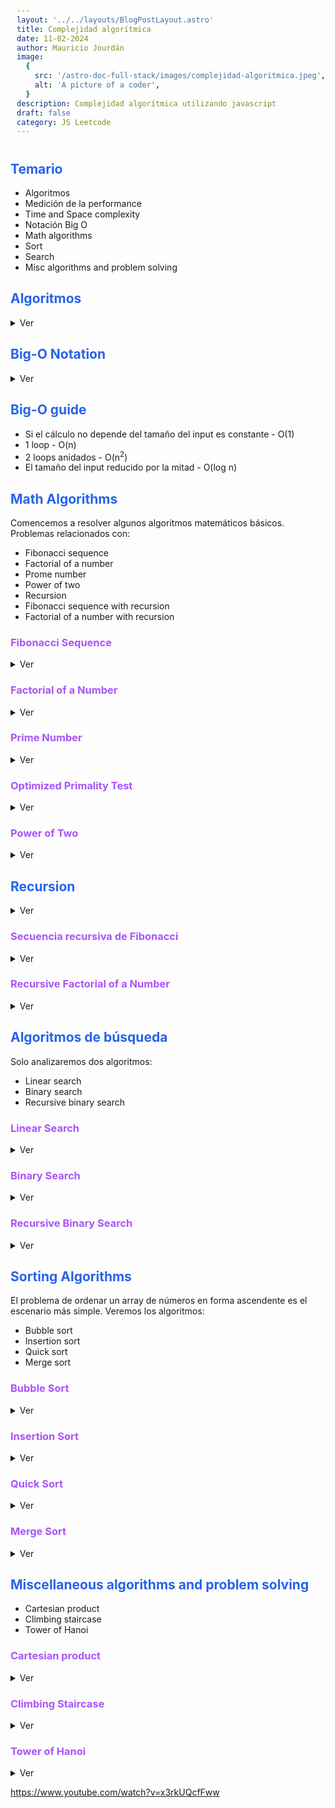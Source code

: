 ```yaml
---
layout: '../../layouts/BlogPostLayout.astro'
title: Complejidad algorítmica
date: 11-02-2024
author: Mauricio Jourdán
image:
  {
    src: '/astro-doc-full-stack/images/complejidad-algoritmica.jpeg',
    alt: 'A picture of a coder',
  }
description: Complejidad algorítmica utilizando javascript
draft: false
category: JS Leetcode
---
```


## Temario

- Algoritmos
- Medición de la performance
- Time and Space complexity
- Notación Big O
- Math algorithms
- Sort
- Search
- Misc algorithms and problem solving

## Algoritmos

<details>
<summary>Ver</summary>

## ¿Qué es un algoritmo?

Un **algoritmo** es un conjunto de istrucciones bien definidas para resolver un problema particular.

Podemos realizar una analogía con una receta. Por un lado, tenemos los ingredientes, para preparar el plato seguiremos una receta y ejecutaremos los pasos uno a uno en secuencia y como resultado tendremos el plato finalizado.

![Conceptos algoritmos.](/astro-doc-full-stack/images/leetcode/algoritmo.png)

### Características de los algoritmos

- Inputs y outputs bien definidos
- Cada instrucción del algoritmo debe ser clara y sin ambigüedades
- Independencia de lenguaje (de programación)

## Análisis de algortimos

Para recolver un mismo problema podemos utilizar distintos algoritmos. **Podemos analizar cuál de los algoritmos es más efeciente para resolver el problema**.

El tiempo de ejecución de un algoritmo no puede ser predecido porque depende de varios factores, como:

- El lenguaje de progamación usado para implementar el algoritmo
- La computadora donde se ejecute
- Otros programas en ejecución al mismo tiempo
- El sistema operativo

Teniendo esto en cuenta, evaluaremos la performance de un algortimo en términos del tamaño de sus inputs.

**Time Complexity** -> Considera el tiempo de ejecución en función del tamaño del input
**Space Complexity** -> Considera la memoria utilizada por el algoritmo en función del tamaño del input

Consideramos el tamaño del input porque un algoritmo puede ser más rápido que otro para inputs pequeños pero más lento para inputs grandes.

<mark>Si tu app necesita ser muy rápida y disponemos de memoria para ejecutar, no nos preocuparemos tanto por el Space Complexity. Por el contrario, si disponemos de poca memoria para ejecutar el algoritmo, escogeremos una solución más lenta pero que requiera menos espacio en memoria.</mark>

### ¿Cómo se representa la complejidad?

Utilizaremos la **notación asintótica**, herramientas matemáticas para representar tiempo y complejidad espacial.

Existen tres notaciones asintóticas principales.

1. Big-O Notation (O-notation) - complejidad en el peor de los casos
2. Omega Notation (Ω-notation) - complejidad para el mejor de los casos
3. Theta Notation (θ-notation) - complejidad para el promedio de casos

Utilizaremos la Notación Big-O para resolución de problemas

</details>

## Big-O Notation

<details>
<summary>Ver</summary>

La notación Big-O describe la complejidad de un algoritmo utilizando términos algebraicos y tiene dos caracteristicas importantes.

### Características

- Está expresado en términos del input
- Se centra en el panorama más amplio sin quedar considerar los detalles minuciosos

## Big-O Time Complexity

```javascript
function suma(n) {
  let sum = 0;
  for (let i = 1; i <= n; i++) {
    sum += i;
  }
  return sum;
}

console.log(suma(4)); // 1 + 2 + 3 + 4 = 10
```

Contamos el número de veces que se ejecutan las instrucción basados en el tamaño del input. Tal como lo realiza el compilador.

El programa tiene tres sentencias principales para ejecutar: linea 2 (let sum = 0), línea 4 (sum += i) y línea 6 (return sum). El loop repite la línea 4.

Considernado a n = 4 calculemos la cantidad de sentencias ejecutadas.

- linea 2 -> ejecuta 1 vez
- linea 4 -> ejecuta 4 vez
- linea 6 -> ejecuta 1 vez

Se ejecutan n + 2 veces. Decimos n + 2 porque n es el input de la función. Con 4 el total será de 6, pero con 10, el total será de 12 instrucciones.

<mark>Nuestro Time Complexity depende del tamaño del input. Aquí cumplimos con la primera de las características mencionadas.</mark>

<mark>La segunda característica se enfoca en el panorama más amplio sin quedar considerar los pequeños detalles. Veamos de que se trata.</mark>

### n + 2

```bash
n=100         100+2
n=1000        1000+2
n=10000       10000+2
...
n=100000000   100000000+2
```

Como podemos ver el +2 es insignificante, entonces podemos descartarlo y considerar a n para el valor total.

Retornando a nustro algoritmo...

```javascript
function suma(n) {
  let sum = 0;
  for (let i = 1; i <= n; i++) {
    sum += i;
  }
  return sum;
}

console.log(suma(4)); // 1 + 2 + 3 + 4 = 10
```

## Time Complexity

- O(n) - Complejidad lineal

Complejidad lineal significa que a medida que el tamaño del input incrementa, el time complexity también aumenta.

Muchas veces mirando el loop del algoritmo podemos ver que al menos será lineal, aunque hay excepciones.

A continuación vemos otro algoritmo para el mismo problema.

```javascript
function suma(n) {
  return (n * (n + 1)) / 2;
}
```

- O(1) - Complejidad constante

Aquí la línea 2 se ejecuta solo una vez, por lo tanto la **complejidad es constante**, siempre será 1.

- En una función que posee dos loops anidados la complejidad es **cuadrática**.

```javascript
for (let i = 1; i <= n; i++) {
  for (let j = 1; j <= i; j++) {
    // instrucciones
  }
}
```

O(n<sup>2</sup>) - Complejidad cuadrática -> 3n<sup>2</sup> + 5n + 1

- Tres loops anidados tendrán una **complejidad cúbica**

```javascript
for (let i = 1; i <= n; i++) {
  for (let j = 1; j <= i; j++) {
    for (let k = 1; k <= j; k++) {
      // instrucciones
    }
  }
}
```

O(n<sup>3</sup>) - Complejidad cúbica -> 3n<sup>2</sup> + 5n + 1

- Cuando el tamaño del input reduce por la mitad cada iteración tenemos una **coplejidad logarítmica**

## Space Complexity

La idea principal es la misma.

**Complexity constant** -> cuando el algoritmo no requiere memoria extra o la memoria usada no depende del tamaño del input.

O(1) - Constante

Ejemplo: algoritmos de ordenación (sort) que no utilizan arrays adicionales.

O(n) - Lineal

Necesita tanto espacio extra como el input crezca.

O(log) - Logarítmico

Necesta espacio extra pero no en la misma relación con el tamaño del input

![Conceptos algoritmos.](/astro-doc-full-stack/images/leetcode/algoritmos2.png)

En el gráfico podemos ver como el tamaño del input afecta a la perfomance.

O(1) O(log n) con muy buenos y O(!), O(2<sup>n</sup>) son malos en Time Complexity (debemos evitarlos tanto como sea posible).

## Objectos y Arrays Big-O

### Objetos

Un **objeto** es una colección de pares calve - valor.

```javascript
const person = {
  firstName: "Mauricio",
  lastName "Jourdán"
}
```

- Insert - O(1) Ej: person.age = 30
- Remove - O(1) Ej: delete person.age
- Access - O(1) Ej: console.log(person.firstName)
- Search - O(n)
- Object.keys - O(n)
- Object.values - O(n)
- Object.entries - O(n)

### Arrays

Un **array** es una colección ordenada de valores. Comienzan por el índice 0 y se incrementa en 1.

- Insert or remove al final - O(1)
- Insert or remove al principio - O(n)
- Access - O(1)
- Search - O(n)
- Push / Pop - O(1)
- Shift / Unshift /concat / slice / splice - O(n)
- forEach / map / filter / reduce - O(n)

Al resolver un problema, puede usar foreach o filter y la función callback también contendrá un bucle for. En tal escenario, la complejidad de su tiempo es cuadrática y es posible que no estemos contentos con eso.

</details>

## Big-O guide

- Si el cálculo no depende del tamaño del input es constante - O(1)
- 1 loop - O(n)
- 2 loops anidados - O(n<sup>2</sup>)
- El tamaño del input reducido por la mitad - O(log n)

## Math Algorithms

Comencemos a resolver algunos algoritmos matemáticos básicos. Problemas relacionados con:

- Fibonacci sequence
- Factorial of a number
- Prome number
- Power of two
- Recursion
- Fibonacci sequence with recursion
- Factorial of a number with recursion

### Fibonacci Sequence

<details>
<summary>Ver</summary>

**Problem**: give a number 'n', find the frist 'n' elements of the Fibonacci sequence

<mark>En matemáticas, la secuencia de Fibonacci es una secuencia en la que cada número es la suma de los dos precedentes. Los primeros dos números en la secuencia son 0 y 1.</mark>

Por ejemplo:

- fibonacci(2) = [0, 1]
- fibonacci(3) = [0, 1, 1]
- fibonacci(7) = [0, 1, 1, 2, 3, 5, 8]

```javascript
function fibonacci(n) {
  const fib = [0, 1];

  for (let i = 2; i < n; i++) {
    fib[i] = fib[i - 1] + fib[i - 2];
  }

  return fib;
}

console.log(fibonacci(2)); // [0, 1]
console.log(fibonacci(3)); // [0, 1, 1]
console.log(fibonacci(7)); // [0, 1, 1, 2, 3, 5, 8]

// Big-O = O(n)
```

La función contiene un for (loop), por lo tanto, posee una complejidad lineal O(n)

</details>

### Factorial of a Number

<details>
<summary>Ver</summary>

**Problem**: Given an integer 'n', find the factorial of that integer.

<mark>En matemáticas, el factorial de un entero no negativo 'n', denotado n!, es el producto de todos los enteros positivos menores o iguales que 'n'.

- Factorial de 0 es 1
- factorial(4) = 4 \* 3 \* 2 \* 1 = 24
- factorial(5) = 5 \* 4 \* 3 \* 2 \* 1 = 120

```javascript
function factorial(n) {
  let result = 1;

  for (let i = 2; i <= n; i++) {
    result = result * i;
  }

  return result;
}

console.log(factorial(0)); // 1
console.log(factorial(1)); // 1
console.log(factorial(5)); // 120

// Big-O = O(n)
```

La función contiene un for (loop), por lo tanto, posee una complejidad lineal O(n)

</details>

### Prime Number

<details>
<summary>Ver</summary>

**Problem**: Given a natural number 'n', determine if the number is prime or not.

<mark>Un número primo es un número natural mayor que 1 que no es producto de dos números naturales menores.</mark>

- isPrime(5) = true (1\*5 or 5\*1)
- isPrime(4) = false (1\*4 or 2\*2 or 4\*1)

```javascript
function isPrime(n) {
  if (n < 2) return false;

  for (let i = 2; i < n; i++) {
    if (n % i === 0) return false;
  }
  return true;
}

console.log(isPrime(1)); // false
console.log(isPrime(4)); // false
console.log(isPrime(5)); // true

// Big-O = O(n)
```

La función contiene un for (loop), por lo tanto, posee una complejidad lineal O(n).

</details>

### Optimized Primality Test

<details>
<summary>Ver</summary>

Los números enteros mayores que la raíz cuadrada no necesitan ser chequeados, porque cuando sea 'n = a \* b' uno de los dos factores 'a' y 'b' es menor o igual que la raíz cuadrada de n.

Ejemplos para validar la hipótesis:

- n=24, a=4 y b=6

La raíz cuadrada de 24 es 4.89 <br>
4 es menor que 4.89 <br>
a es menor que la raíz cuadrada de n

- n=35, a=5 y b=7

La raíz cuadrada de 35 es 5.91 <br>
5 es menor que 5.91 <br>
a es menor que la raíz cuadrada de n

Ahora podemos **optimizar nustra función**:

```javascript
function isPrime(n) {
  if (n < 2) return false;

  // for (let i = 2; i < n; i++) {
  for (let i = 2; i <= Math.sqrt(n); i++) {
    if (n % i === 0) return false;
  }
  return true;
}

console.log(isPrime(1)); // false
console.log(isPrime(4)); // false
console.log(isPrime(5)); // true

// Big-O = O(sqtr(n))
```

Observamos que si n es 100, la raíz cuadrada de 100 es 10. Por lo tanto, el for irá desde 2 a 10 en lugar de a 100.

<mark>Si el n crece, el número de ejecuciones del loop crecerá pero no en la mismo proporción.</mark>

</details>

### Power of Two

<details>
<summary>Ver</summary>

**Problem**: Give a positive integer 'n', determine if the number is a power of 2 or not.

<mark>Un entero es potencia de 2 si existe un entero 'x' tal que 'n' === 2<sup>x</sup></mark>

- isPowerOfTwo(1) = true (2<sup>0</sup>)
- isPowerOfTwo(2) = true (2<sup>1</sup>)
- isPowerOfTwo(5) = false

```javascript
function isPowerOfTwo(n) {
  /* if (n < 1) return false;
  while (n > 1) {
    if (n % 2 !== 0) return false;
    n = n / 2;
  }
  return true; */
  // Big-O = O(log n)

  // ---------- //
  if (n < 1) return false;
  return (n & (n - 1)) === 0;
}

console.log(isPowerOfTwo(1)); // true
console.log(isPowerOfTwo(2)); // true
console.log(isPowerOfTwo(5)); // false

// Big-O = O(1)
```

</details>

## Recursion

<details>
<summary>Ver</summary>

<mark>Rescursión es una técnica para resolver problemas donde la solución depende de soluciones a instancias más pequeñas del mismo problema.</mark>

Recursión es cuando una función se llama a sí misma. Es una gran técnica para simplificar la solución.

Si te encuentras dividiendo tu problema en una versión más pequeña del mismo problema, la recursividad es muy útil.

### Algunos puntos sobre recursion

1. <mark>Toda solución recursiva necesita tener un caso base (una condición que finalice la recursión). </mark> Sino entraríamos en un loop infinito.

2. <mark>La recursion puede simplificar un problema pero no siempre se traslada en una solución más rápida.</mark> La solución recursiva puede ser peor comparada con una solución iterativa.

3. <mark>La recursividad es un tema que no es el más sencillo de entender.</mark> No te rindas si tienes dificultades con el concepto.

</details>

### Secuencia recursiva de Fibonacci

<details>
<summary>Ver</summary>

**Problem**: give a number 'n', find the frist 'n' elements of the Fibonacci sequence

<mark>En matemáticas, la secuencia de Fibonacci es una secuencia en la que cada número es la suma de los dos precedentes. Los primeros dos números en la secuencia son 0 y 1.</mark>

Por ejemplo:

- fibonacci(0) = 0
- fibonacci(1) = 1
- fibonacci(6) = 8

Si F representa una función para calcular el número Fibonacci, entonces

F<sub>n</sub> = F<sub>n-1</sub> + F<sub>n-2</sub>

El caso base es:

F<sub>0</sub> = 0, y F<sub>1</sub> = 1

Ejemplo:

F<sub>2</sub> = F<sub>1</sub> + F<sub>0</sub> <br>
F<sub>2</sub> = 1 + 0 <br>
F<sub>2</sub> = 1 <br>

```javascript
const recursiveFibonacci = (n) => {
  if (n < 2) return n;
  return recursiveFibonacci(n - 1) + recursiveFibonacci(n - 2);
};

console.log(recursiveFibonacci(0)); // 0
console.log(recursiveFibonacci(1)); // 1
console.log(recursiveFibonacci(6)); // 8

// Big-O (socución iterativa) = O(n)
// Big-O (socución recursiva) = O(2^n)
```

La socución iterativa es por lejos más optima que la recursiva. La solcuión recursiva invoca muchas veces a la fución.

</details>

### Recursive Factorial of a Number

<details>
<summary>Ver</summary>

**Problem**: Given an integer 'n', find the factorial of that integer.

<mark>En matemáticas, el factorial de un entero no negativo 'n', denotado n!, es el producto de todos los enteros positivos menores o iguales que 'n'.

- factorial de 0 es 1
- factorial(4) = 4 \* 3 \* 2 \* 1 = 24
- factorial(5) = 5 \* 4 \* 3 \* 2 \* 1 = 120

```javascript
function recursiveFactorial(n) {
  if (n === 0) return 1;
  return n * recursiveFactorial(n - 1);
}

console.log(recursiveFactorial(0)); // 1
console.log(recursiveFactorial(4)); // 24
console.log(recursiveFactorial(5)); // 120

// Big-O = O(n)
```

n! = n \* (n-1)!

Cuando n es 3 se llama a la función 3 veces, cuando es 4 se llama 4 veces.

</details>

## Algoritmos de búsqueda

Solo analizaremos dos algoritmos:

- Linear search
- Binary search
- Recursive binary search

### Linear Search

<details>
<summary>Ver</summary>

**Problem**: Given an array of 'n' elements and a target element 't', find the index of 't' in the array. Return -1 if the target element is not found.

arr = [-5, 2, 10, 4, 6], t = 10 => Should return 2
arr = [-5, 2, 10, 4, 6], t = 6 => Should return 4
arr = [-5, 2, 10, 4, 6], t = 20 => Should return -1

```javascript
function linearSearch(arr, target) {
  for (let i = 0; i <= arr.length; i++) {
    if (arr[i] === target) return i;
  }
  return -1;
}

console.log(linearSearch([-5, 2, 10, 4, 6], 10)); // 2
console.log(linearSearch([-5, 2, 10, 4, 6], 6)); // 4
console.log(linearSearch([-5, 2, 10, 4, 6], 20)); // -1
// Big-O = O(n)
```

</details>

### Binary Search

<details>
<summary>Ver</summary>

**Problem**: Given a sorted array of 'n' elements and a target element 't', find the index of 't' in the array. Return -1 if the target element is not found.

arr = [-5, 2, 4, 6, 10], t = 10 => Should return 4
arr = [-5, 2, 4, 6, 10], t = 6 => Should return 3
arr = [-5, 2, 4, 6, 10], t = 20 => Should return -1

> NOTA: la búsqueda binaria solo funciona sobre arrays ordenados. Si no se encuentra ordenado debemos aplicar un .sort()

**pseudocode**

- Si el array es [] retornar -1
- Si posee elementos, buscar el elemento del medio
  - Si el elemento del medio es el target, retonar el índice
  - Si el target es menor al elemento del medio, aplicar la búsqueda binaria sobre la mitad izquierda del array
  - Si el target es mayor al elemento del medio, aplicar la búsqueda binaria sobre la mitad derecha del array

> NOTA: Si el array contiene un número par de elementos la mitad será el elemento inferior de los dos del medio

```javascript
function binarySearch(arr, target) {
  let leftIndex = 0;
  let rightIndex = arr.length - 1;

  while (leftIndex <= rightIndex) {
    let middleIndex = Math.floor((leftIndex + rightIndex) / 2);
    if (target === arr[middleIndex]) return middleIndex;
    if (target < arr[middleIndex]) {
      rightIndex = middleIndex - 1;
    } else {
      leftIndex = middleIndex + 1;
    }
  }
  return -1;
}

console.log(binarySearch([-5, 2, 4, 6, 10], 10)); // 4
console.log(binarySearch([-5, 2, 4, 6, 10], 6)); // 3
console.log(binarySearch([-5, 2, 4, 6, 10], 20)); // -1
// Big-O = O(log n)
```

El algoritmo utiliza un while, pero en cada iteración el recorrdo que debe realizar se reduce a la mitad entonces el Big-O= es O(log n)

</details>

### Recursive Binary Search

<details>
<summary>Ver</summary>

**Problem**: Given a sorted array of 'n' elements and a target element 't', find the index of 't' in the array. Return -1 if the target element is not found.

arr = [-5, 2, 4, 6, 10], t = 10 => Should return 4
arr = [-5, 2, 4, 6, 10], t = 6 => Should return 3
arr = [-5, 2, 4, 6, 10], t = 20 => Should return -1

> Tips para recursisvidad

- Identificar el caso base. Break. En este ejemplo los puntos de salida serán que el elemento del medio sea = al target o que el array quede sin elementos

**pseudocode**

- Si el array es [] retornar -1
- Si posee elementos, buscar el elemento del medio
  - Si el elemento del medio es el target, retonar el índice
  - Si el target es menor al elemento del medio, aplicar la búsqueda binaria sobre la mitad izquierda del array
  - Si el target es mayor al elemento del medio, aplicar la búsqueda binaria sobre la mitad derecha del array

```javascript
function recursiveBinarySearch(arr, target) {
  // return search(arr, target, leftIndex, rightIndex);
  return search(arr, target, 0, arr.length - 1);
}

function search(arr, target, leftIndex, rightIndex) {
  if (leftIndex > rightIndex) return -1;
  let middleIndex = Math.floor((leftIndex + rightIndex) / 2);

  if (target === arr[middleIndex]) return middleIndex;
  if (target < arr[middleIndex]) {
    return search(arr, target, leftIndex, middleIndex - 1);
  } else {
    return search(arr, target, middleIndex + 1, rightIndex);
  }
}

console.log(recursiveBinarySearch([-5, 2, 4, 6, 10], 10)); // 4
console.log(recursiveBinarySearch([-5, 2, 4, 6, 10], 6)); // 3
console.log(recursiveBinarySearch([-5, 2, 4, 6, 10], 20)); // -1
// Big-O = O(log n)
```

En esta oportunidad no tenemos un loop pero la función search se llama una y otra vez, aunque su imput se reduce a la mitad en cada ejecución. Big-O = O(log n)

</details>

## Sorting Algorithms

El problema de ordenar un array de números en forma ascendente es el escenario más simple. Veremos los algoritmos:

- Bubble sort
- Insertion sort
- Quick sort
- Merge sort

### Bubble Sort

<details>
<summary>Ver</summary>

**Problem**: Given an array of integers, sort de array.

const arr = [-6, 20, 8, -2, 4]
bubbleSort(arr) => should return [-6, -2, 4, 8, 20]

**Concepto**

- Comparar los elementos adjacentes y cambiar las posiciones si no se encuentran ordenados
- Repetir hasta finalizar el array
- En cada repetición el número más grande quedará en la última posición del array

**Ejemplo**

[**-6 20** 8 -2 4] -> -6 y 20 estan ordenados <br>
[-6 **20 8** -2 4] -> 20 y 8 se deben cambiar porque 20 > 8 <br>
[-6 8 **20 -2** 4] -> 20 y -0 se deben cambiar porque 20 > -2 <br>
[-6 8 -2 **20 4**] -> 20 y 4 se deben cambiar porque 20 > 4 <br>
[-6 8 -2 4 20] -> Llegamos al final del array. Cambiaron elementos? Si, entonces repetir el proceso

[**-6 8** -2 4 20] -> -6 y 20 estan ordenados <br>
[-6 **8 -2** 4 20] -> 8 y -2 se deben cambiar porque 8 > -2 <br>
[-6 -2 **8 4** 20] -> 8 y 4 se deben cambiar porque 8 > 4 <br>
[-6 -2 4 **8 20**] -> 8 y 20 estan ordenados <br>
[-6 -2 4 8 20] -> Llegamos al final del array. Cambiaron elementos? Si, entonces repetir el proceso

[**-6 -2** 4 8 20] -> -6 y -2 estan ordenados <br>
[-6 **-2 4** 8 20] -> -2 y 4 estan ordenados <br>
[-6 -2 **4 8** 20] -> 4 y 8 estan ordenados <br>
[-6 -2 4 **8 20**] -> 8 y 20 estan ordenados <br>
[-6 -2 4 8 20] -> Llegamos al final del array. Cambiaron elementos? No, fin del proceso <br>
**[-6 -2 4 8 20]**

**Solution**:

```javascript
function bubbleSort(arr) {
  let swapped;
  do {
    swapped = false;
    for (let i = 0; i < arr.length - 1; i++) {
      if (arr[i] > arr[i + 1]) {
        let temp = arr[i];
        arr[i] = arr[i + 1];
        arr[i + 1] = temp;
        swapped = true;
      }
    }
  } while (swapped);
}

const arr = [8, 20, -2, -4, -6];
bubbleSort(arr);
console.log(arr); // [-6 -2 4 8 20]
// Big-O = O(n^2)
```

El algoritmo posee 2 loops => Big-O = O(n<sup>2</sup>)

</details>

### Insertion Sort

<details>
<summary>Ver</summary>

**Problem**: Given an array of integers, sort de array.

const arr = [-6, 20, 8, -2, 4]
insertionSort(arr) => should return [-6, -2, 4, 8, 20]

**Concepto**

- Separar virtualmente el array dentro de una parte ordenada y otra desordenada
- Asumimos que el primer elemento se encuentra ordenado y el resto desordenado
- Seleccionamos un elemento desordenado y lo comparamos con los elementos de la parte desordenada
- Si el elemento en la parte ordenada es menor que el elemento seleccionado, continuamos por el siguiente elemento en la parte desordenada. Sino, desplazar elementos más grandes en la parte ordenada hacia la derecha.
- Insertar el elemento seleccionado a la derecha del indice
- Repetir hasta que los elementos desordenados estén en el orden correcto

**Ejemplo**:

| Array                | nti    | SE    | Action                                            |
| -------------------- | ------ | ----- | ------------------------------------------------- |
| [ -6 **20 -8 -2 4**] | nti=20 | SE=-6 | -6 > 20? No. Mover 20 a la derecha de -6          |
| [ -6 20 **-8 -2 4**] | nti=8  | SE=20 | 20 > 8? Si. Cambiar 20 una posición a la derecha  |
| [ -6 20 20 **-2 4**] | nti=8  | SE=-6 | -6 > 8? No. Mover 8 a la derecha de -6            |
| [ -6 8 20 **-2 4**]  | nti=-2 | SE=20 | 20 > -2? Si. Cambiar 20 una posición a la derecha |
| [ -6 8 20 **-2 4**]  | nti=-2 | SE=8  | 8 > -2? Si. Cambiar 8 una posición a la derecha   |
| [ -6 8 8 20 **4**]   | nti=-2 | SE=-6 | -6 > -2? No. Mover -2 a la derecha de -6          |
| [ -6 -2 8 20 **4**]  | nti=4  | SE=20 | 20 > 4? Si. Cambiar 20 una posición a la derecha  |
| [ -6 -2 8 20 20]     | nti=4  | SE=8  | 8 > 4? Si. Cambiar 8 una posición a la derecha    |
| [ -6 -2 8 8 20]      | nti=4  | SE=-2 | -2 > 4? No. Mover 4 a la derecha de -2            |
| [ -6 -2 4 8 20]      |        |       | Array ordenado                                    |

**Solution**:

```javascript
function insertionSort(arr) {
  for (let i = 1; i < arr.length; i++) {
    let numberToInsert = arr[i];
    let j = i - 1;
    while (j >= 0 && arr[j] > numberToInsert) {
      arr[j + 1] = arr[j];
      j = j - 1;
    }
    arr[j + 1] = numberToInsert;
  }
}
const arr = [8, 20, -2, -4, -6];
insertionSort(arr);
console.log(arr); // [-6 -2 4 8 20]
// Big-O = O(n^2)
```

El algoritmo posee 2 loops => Big-O = O(n<sup>2</sup>)

</details>

### Quick Sort

<details>
<summary>Ver</summary>

**Problem**: Given an array of integers, sort de array.

const arr = [-6, 20, 8, -2, 4]
quickSort(arr) => should return [-6, -2, 4, 8, 20]

**Concepto**

- Identificar el elemento pivot en el array
  - Tomar el primer elemento como pivot
  - **Tomar el último elemento como pivot (nuestra solución)**
  - Tomar elemento random como pivot
  - Tomar elemento medio como pivot
- Poner todos los que sean menores al elemento pivot dentro del array izquierda y todos los que sean mayores dentro del array derecha
- Repetir el proceso para los array individuales izquierda y derecha hasta tener un array de longitud 1
- Concatenar el array izquierda, el pivot y el array derecha

**Ejemplo**

[-6, 20, 8, -2, 4], pivot = 4

[-6 -2] [**4**] [8 20]

[-6 -2], pivot = -2

[-6] [**-2**] []

[8 20] pivot = 20

[8] [20] []

Los array poseen un solo elemento, asi que concatenamos

**-6 -2 4 8 20**

**Solution**:

```javascript
function quickSort(arr) {
  if (arr.length < 2) return arr;
  let pivot = arr[arr.length - 1];
  let left = [];
  let right = [];

  for (let i = 0; i < arr.length - 1; i++) {
    if (arr[i] < pivot) {
      left.push(arr[i]);
    } else {
      right.push(arr[i]);
    }
  }
  return [...quickSort(left), pivot, ...quickSort(right)];
}
const arr = [8, 20, -2, -4, -6];
console.log(quickSort(arr)); // [-6 -2 4 8 20]
// Worst case Big-O = O(n^2)
// Avg case Big-O = O(log n)
```

</details>

### Merge Sort

<details>
<summary>Ver</summary>

**Problem**: Given an array of integers, sort de array.

const arr = [-6, 20, 8, -2, 4]
mergeSort(arr) => should return [-6, -2, 4, 8, 20]

**Concepto**

- Dividir el array en sub arrays, cada uno contrendrá un elemento. Un array de un elemento se considera ordenado.
- Luego mergear los sub arrays para generar un sub array ordenado hasta que solo quede un sub array.

**Ejemplo**:

[-6, 20, 8, -2, 4]

-6, 20, 8, -2, 4

[-6] [20] => [] -> Left and rigth are not empty. -6 < 20 <br>
[] [20] => [-6] -> Left is empty. Push right array <br>
[] [] => [-6 20] <br>

[8] [-2, 4] => [] -> Left and rigth are. -2 < 8 <br>
[8] [4] => [-2] -> Left and rigth are not empty. 4 < 8 <br>
[8] [] => [-2 4] -> Right is empty. Push left array <br>
[] [] => [-2 4 8] <br>

[-6 20] [-2 4 8] => [] -> Left and rigth are. -6 < -2 <br>
[20] [-2 4 8] => [-6] -> Left and rigth are. -2 < 20 <br>
[20] [4 8] => [-6 -2] -> Left and rigth are. 4 < 20 <br>
[20] [8] => [-6 -2 4] -> Left and rigth are. 8 < 20 <br>
[20] [] => [-6 -2 4 8] -> Right is empty. Push left array <br>
[] [] => [-6 -2 4 8 20] <br>

**Solution**:

```javascript
function mergeSort(arr) {
  if (arr.length < 2) return arr;

  const middle = Math.floor(arr.length / 2);
  const leftArr = arr.slice(0, middle);
  const rightArr = arr.slice(middle);
  return merge(mergeSort(leftArr), mergeSort(rightArr));
}

function merge(leftArr, rightArr) {
  let sortedArr = [];

  while (leftArr.length && rightArr.length) {
    if (leftArr[0] <= rightArr[0]) {
      sortedArr.push(leftArr.shift());
    } else {
      sortedArr.push(rightArr.shift());
    }
  }
  return [...sortedArr, ...leftArr, ...rightArr];
}

const arr = [8, 20, -2, -4, -6];
console.log(mergeSort(arr)); // [-6 -2 4 8 20]
//Big-O = O(n log n)
```

<mark>Este es uno de lso mejores algoritmos para ordenar</mark>

</details>

## Miscellaneous algorithms and problem solving

- Cartesian product
- Climbing staircase
- Tower of Hanoi

### Cartesian product

<details>
<summary>Ver</summary>

**Problem**: Given two finite non-empty sets, find their Cartesian Product.

En matemáticas, el producto cartesiano de dos conjuntos A y B, denotado AXB, es un conjunto de todos los pares ordenados (a,b) donde a esta en A y b esta en B.

En matemáticas, el producto cartesiano de dos conjuntos es una operación, que resulta en otro conjunto, cuyos elementos son todos los pares ordenados que pueden formarse de forma que el primer elemento del par ordenado pertenezca al primer conjunto y el segundo elemento pertenezca al segundo conjunto.

**Ejemplo**:

const A = [1, 2] <br>
const B = [3, 4] <br>
AXB = [ [1, 3], [1, 4], [2, 3], [2, 4]] <br>

const A = [1, 2] <br>
const B = [3, 4, 5] <br>
AXB = [ [1, 3], [1, 4], [1, 5], [2, 3], [2, 4], [2, 5]] <br>

**Concepto**

- Recorrer cada array y emparejar cda elemento del primer con cada elemento del segundo array.

**Solution**:

```javascript
function cartesianProduct(arr1, arr2) {
  const result = [];
  for (let i = 0; i < arr1.length; i++) {
    for (let j = 0; j < arr2.length; j++) {
      result.push([arr1[i], arr2[j]]);
    }
  }
  return result;
}

const arr1 = [1, 2];
const arr2 = [3, 4, 5];
console.log(cartesianProduct(arr1, arr2));
// [ [1, 3], [1, 4], [1, 5], [2, 3], [2, 4], [2, 5]]

// Big-O = O(mn)
```

</details>

### Climbing Staircase

<details>
<summary>Ver</summary>

**Problem**: Given a staircase of 'n' steps, count the number of distinct ways to climb to the top. You can either climb1 step or 2 steps at time.

**Ejemplo**:

n=1, climbingStaircase(1) = 1 | (1) <br>
n=2, climbingStaircase(2) = 2 | (1, 1) and (2) <br>
n=3, climbingStaircase(3) = 3 | (1, 1, 1), (1, 2) and (2, 1) <br>
n=4, climbingStaircase(4) = 5 | (1, 1, 1, 1), (1, 1, 2), (1, 2, 1), (2, 1, 1) and (2, 2) <br>

**Concepto**

- En cualquier momento, puedes subir 1 o 2 escalones
- Si tienes que subir al escalón 'n', solo puede hacerlo desde el escalon 'n-1' o 'n-2'
- Calcular las formas en que podemos subir al escalon n-1 y n-2 y sumarlas

climbingStaircase(n) = climbingStaircase(n-1) + climbingStaircase(n-2)

**<mark>Es el patrón de la secuencia de Fibonacci</mark>**

**Solution**:

```javascript
function climbingStaircase(n) {
  const nroOfWays = [1, 2];

  for (let i = 2; i < n; i++) {
    nroOfWays[i] = nroOfWays[i - 1] + nroOfWays[i - 2];
  }
  return nroOfWays[n - 1];
}

console.log(climbingStaircase(1)); // 1
console.log(climbingStaircase(2)); // 2
console.log(climbingStaircase(3)); // 3
console.log(climbingStaircase(4)); // 5
console.log(climbingStaircase(5)); // 8

// Big-O = O(n)
```

</details>

### Tower of Hanoi

<details>
<summary>Ver</summary>

La torre de Hanoi es un rompecabezas o juego matemático que consiste en tres varillas y un número de discos de diferentes tamaños, que pueden deslizarse en cualquiera de las varillas. El rompecabezas comienza con todos los discos en una varilla, ordenados por tamaño, con el disco más grande en la parte inferior y el disco más pequeño en la parte superior.

![Torre de Hanoi](/astro-doc-full-stack/images/algorithms/hanoi.webp)

**Concepto**:

El objetivo del rompecabezas es mover todos los discos a una varilla diferente, siguiendo estas reglas:

- Solo se puede mover un disco a la vez.
- Cada movimiento consiste en tomar el disco superior de una varilla y colocarlo en la parte superior de otra varilla.
- Un disco no se puede colocar encima de un disco más pequeño.

El rompecabezas se puede resolver con un número mínimo de movimientos, que es 2^n - 1, donde n es el número de discos. Por ejemplo, con 3 discos, el número mínimo de movimientos es 7.

![Ejemplo Torre de Hanoi](/astro-doc-full-stack/images/algorithms/hanoi2.webp)

**Solution**:

```javascript
function toerOfHanoi(n, fromRod, toRod, usingRod) {}

console.log(toerOfHanoi(3, 'A', 'C', 'B'));
```

</details>

https://www.youtube.com/watch?v=x3rkUQcfFww

<style>
  h1 { color: #713f12; }
  h2 { color: #2563eb; }
  h3 { color: #a855f7; }
  img {
    width: 100%;
    height: 100%;
    object-fit: cover;
  }
  img[alt="Torre de Hanoi"] { 
  max-width:  250px; 
  display: block;
}
  pre {
    padding: 10px;
  }
    table {
    border-collapse: collapse; /* Elimina el espacio entre las celdas */
    width: 100%; /* Ancho de la tabla */
    margin: 0 auto; /* Centrar la tabla */
  }

  th, td {
    border: 1px solid #ddd; /* Borde de las celdas */
    padding: 8px; /* Relleno de las celdas */
    text-align: left; /* Alineación del texto */
  }

  th {
    background-color: #f2f2f2; /* Color de fondo del encabezado */
    font-weight: bold; /* Peso de la fuente del encabezado */
  }

  tr:nth-child(even) {
    background-color: #f9f9f9; /* Color de fondo de las filas pares */
  }
</style>
